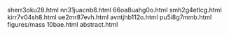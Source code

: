 sherr3oku28.html
nn31juacnb8.html
66oa8uahg0o.html
smh2g4etlcg.html
kirr7v04sh8.html
ue2mr87evh.html
avntjhb112o.html
pu5i8g7mmb.html
figures/mass
10bae.html
abstract.html